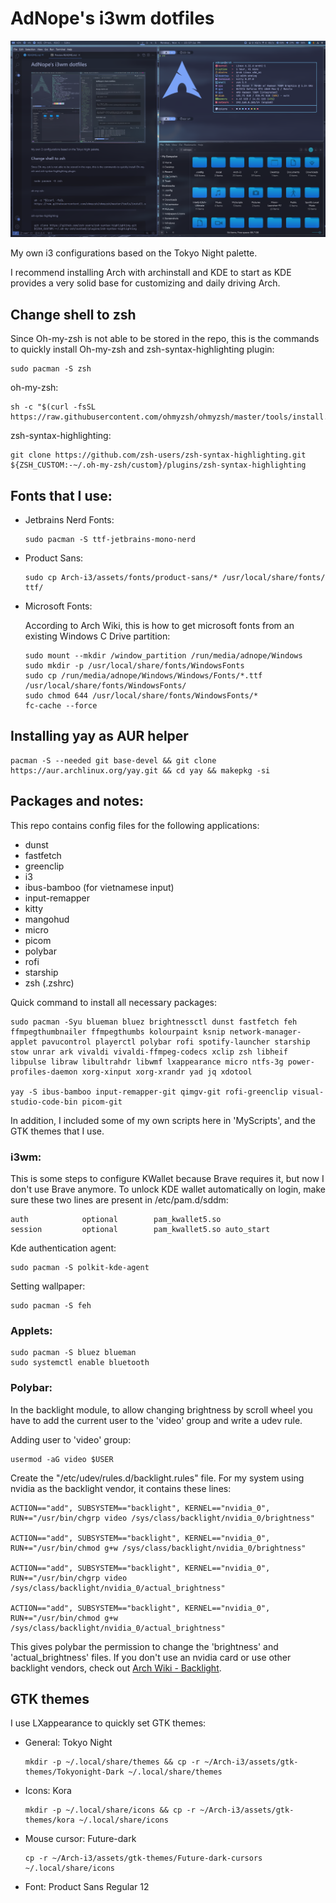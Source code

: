 # AdNope's i3wm dotfiles

![screenshot](assets/preview.png)

My own i3 configurations based on the Tokyo Night palette.

I recommend installing Arch with archinstall and KDE to start as KDE provides a very solid base for customizing and daily driving Arch.

## Change shell to zsh
Since Oh-my-zsh is not able to be stored in the repo, this is the commands to quickly install Oh-my-zsh and zsh-syntax-highlighting plugin:
```
sudo pacman -S zsh
```
oh-my-zsh:
```
sh -c "$(curl -fsSL https://raw.githubusercontent.com/ohmyzsh/ohmyzsh/master/tools/install.sh)"
```
zsh-syntax-highlighting:
```
git clone https://github.com/zsh-users/zsh-syntax-highlighting.git ${ZSH_CUSTOM:-~/.oh-my-zsh/custom}/plugins/zsh-syntax-highlighting
```

## Fonts that I use:
- Jetbrains Nerd Fonts:
    ```
    sudo pacman -S ttf-jetbrains-mono-nerd
    ```

- Product Sans:
    ```
    sudo cp Arch-i3/assets/fonts/product-sans/* /usr/local/share/fonts/ ttf/  
    ```

- Microsoft Fonts:

    According to Arch Wiki, this is how to get microsoft fonts from an existing Windows C Drive partition:
    ```
    sudo mount --mkdir /window_partition /run/media/adnope/Windows
    sudo mkdir -p /usr/local/share/fonts/WindowsFonts
    sudo cp /run/media/adnope/Windows/Windows/Fonts/*.ttf /usr/local/share/fonts/WindowsFonts/
    sudo chmod 644 /usr/local/share/fonts/WindowsFonts/*
    fc-cache --force
    ```

## Installing yay as AUR helper
```
pacman -S --needed git base-devel && git clone https://aur.archlinux.org/yay.git && cd yay && makepkg -si
```

## Packages and notes:

This repo contains config files for the following applications:
- dunst
- fastfetch
- greenclip
- i3
- ibus-bamboo (for vietnamese input)
- input-remapper
- kitty
- mangohud
- micro
- picom
- polybar
- rofi
- starship
- zsh (.zshrc)

Quick command to install all necessary packages:
```
sudo pacman -Syu blueman bluez brightnessctl dunst fastfetch feh ffmpegthumbnailer ffmpegthumbs kolourpaint ksnip network-manager-applet pavucontrol playerctl polybar rofi spotify-launcher starship stow unrar ark vivaldi vivaldi-ffmpeg-codecs xclip zsh libheif libpulse libraw libultrahdr libwmf lxappearance micro ntfs-3g power-profiles-daemon xorg-xinput xorg-xrandr yad jq xdotool

yay -S ibus-bamboo input-remapper-git qimgv-git rofi-greenclip visual-studio-code-bin picom-git
```

In addition, I included some of my own scripts here in 'MyScripts', and the GTK themes that I use.

### i3wm:
This is some steps to configure KWallet because Brave requires it, but now I don't use Brave anymore.
To unlock KDE wallet automatically on login, make sure these two lines are present in /etc/pam.d/sddm:
```
auth            optional        pam_kwallet5.so
session         optional        pam_kwallet5.so auto_start
```

Kde authentication agent:
```
sudo pacman -S polkit-kde-agent
```

Setting wallpaper:
```
sudo pacman -S feh
```

### Applets:
```
sudo pacman -S bluez blueman
sudo systemctl enable bluetooth
```

### Polybar:
In the backlight module, to allow changing brightness by scroll wheel you have to add the current user to the 'video' group and write a udev rule.

Adding user to 'video' group:
```
usermod -aG video $USER
```
Create the "/etc/udev/rules.d/backlight.rules" file. For my system using nvidia as the backlight vendor, it contains these lines:
```
ACTION=="add", SUBSYSTEM=="backlight", KERNEL=="nvidia_0", RUN+="/usr/bin/chgrp video /sys/class/backlight/nvidia_0/brightness"

ACTION=="add", SUBSYSTEM=="backlight", KERNEL=="nvidia_0", RUN+="/usr/bin/chmod g+w /sys/class/backlight/nvidia_0/brightness"

ACTION=="add", SUBSYSTEM=="backlight", KERNEL=="nvidia_0", RUN+="/usr/bin/chgrp video /sys/class/backlight/nvidia_0/actual_brightness"

ACTION=="add", SUBSYSTEM=="backlight", KERNEL=="nvidia_0", RUN+="/usr/bin/chmod g+w /sys/class/backlight/nvidia_0/actual_brightness"
```
This gives polybar the permission to change the 'brightness' and 'actual_brightness' files. If you don't use an nvidia card or use other backlight vendors, check out [Arch Wiki - Backlight](https://wiki.archlinux.org/title/Backlight#Udev_rule).

## GTK themes
I use LXappearance to quickly set GTK themes:
- General: Tokyo Night
    ```
    mkdir -p ~/.local/share/themes && cp -r ~/Arch-i3/assets/gtk-themes/Tokyonight-Dark ~/.local/share/themes
    ```
- Icons: Kora
    ```
    mkdir -p ~/.local/share/icons && cp -r ~/Arch-i3/assets/gtk-themes/kora ~/.local/share/icons
    ```
- Mouse cursor: Future-dark
    ```
    cp -r ~/Arch-i3/assets/gtk-themes/Future-dark-cursors ~/.local/share/icons
    ```
- Font: Product Sans Regular 12